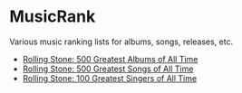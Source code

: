 # MusicRank
Various music ranking lists for albums, songs, releases, etc.

* [Rolling Stone: 500 Greatest Albums of All Time](lists/rollingstone_500_greatest_albums_of_all_time.md)
* [Rolling Stone: 500 Greatest Songs of All Time](lists/rollingstone_500_greatest_songs_of_all_time.md)
* [Rolling Stone: 100 Greatest Singers of All Time](lists/rollingstone_100_greatest_singers_of_all_time.md)


